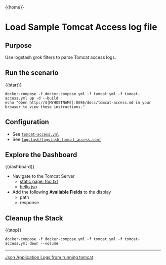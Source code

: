 {{home}}
# Load Sample Tomcat Access log file

## Purpose
Use logstash grok filters to parse Tomcat access logs.

## Run the scenario

{{start}}

```
docker-compose -f docker-compose.yml -f tomcat.yml -f tomcat-access.yml up -d --build
echo "Open http://${MYHOSTNAME}:8086/docs/tomcat-access.md in your browser to view these instructions."

```

## Configuration
- See [`tomcat-access.yml`](../tomcat-access.yml)
- See [`logstash/logstash_tomcat_access.conf`](../logstash/logstash_tomcat_access.conf)

## Explore the Dashboard


{{dashboard}}
- Navigate to the Tomcat Server
  - [static page: foo.txt](http://{{MYHOSTNAME}}:8080/static/foo.txt)
  - [hello.jsp](http://{{MYHOSTNAME}}:8080/hello.jsp)
- Add the following **Available Fields** to the display
  - path
  - response

## Cleanup the Stack

{{stop}}

```
docker-compose -f docker-compose.yml -f tomcat.yml -f tomcat-access.yml down --volume
```

---
[Json Application Logs from running tomcat](tomcat-app-logs.md)